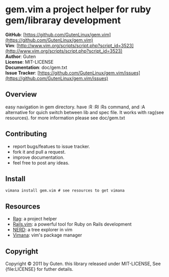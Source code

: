 gem.vim a project helper for ruby gem/libraray development
===========================================================

**GitHub**: [https://github.com/GutenLinux/gem.vim](https://github.com/GutenLinux/gem.vim) <br/>
**Vim**: [http://www.vim.org/scripts/script.php?script_id=3523](http://www.vim.org/scripts/script.php?script_id=3523) <br/>
**Author**:	Guten <br/>
**License**: MIT-LICENSE <br/>
**Documentation**: doc/gem.txt <br/>
**Issue Tracker**: [https://github.com/GutenLinux/gem.vim/issues](https://github.com/GutenLinux/gem.vim/issues) <br/>

Overview
--------

easy navigation in gem directory. have :R :Rl :Rs command, and :A alternative for quich switch between lib and spec file. It works with rag(see resources). for more information please see doc/gem.txt

Contributing
-------------

* report bugs/featues to issue tracker.
* fork it and pull a request.
* improve documentation.
* feel free to post any ideas. 

Install
-------

	vimana install gem.vim # see resources to get vimana

Resources
---------

* [Rag](https://github.com/GutenLinux/rag): a project helper
* [Rails.vim](https://github.com/tpope/vim-rails): a powerful tool for Ruby on Rails development
* [NERD](https://github.com/scrooloose/nerdtree): a tree explorer in vim
* [Vimana](https://github.com/c9s/Vimana): vim's package manager

Copyright
---------
Copyright &copy; 2011 by Guten. this library released under MIT-LICENSE, See {file:LICENSE} for futher details.
